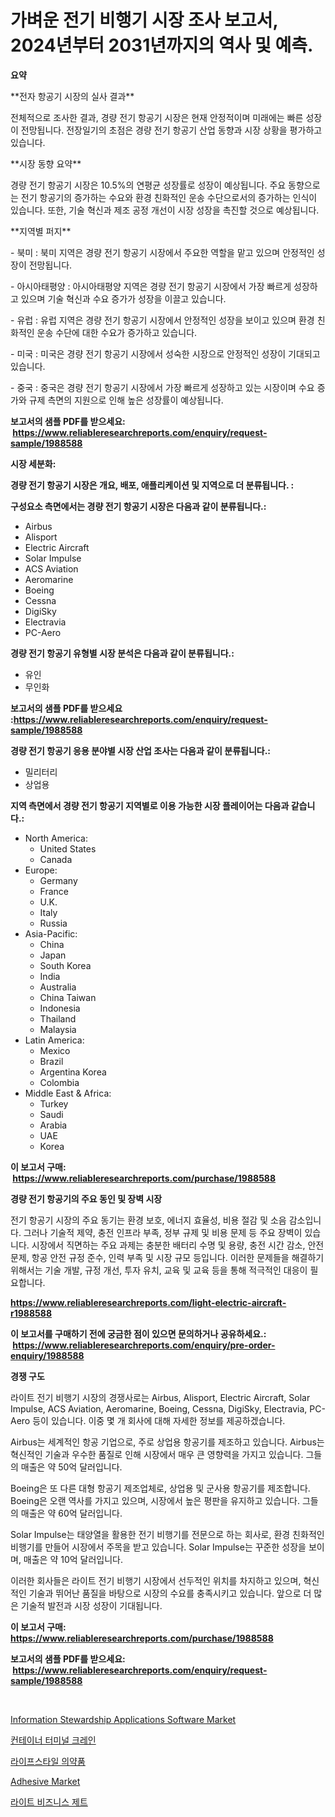 <p><h1>가벼운 전기 비행기 시장 조사 보고서, 2024년부터 2031년까지의 역사 및 예측.</h1></p><p><strong>요약</strong></p>
<p><p>**전자 항공기 시장의 실사 결과**</p><p>전체적으로 조사한 결과, 경량 전기 항공기 시장은 현재 안정적이며 미래에는 빠른 성장이 전망됩니다. 전장일기의 초점은 경량 전기 항공기 산업 동향과 시장 상황을 평가하고 있습니다.</p><p>**시장 동향 요약**</p><p>경량 전기 항공기 시장은 10.5%의 연평균 성장률로 성장이 예상됩니다. 주요 동향으로는 전기 항공기의 증가하는 수요와 환경 친화적인 운송 수단으로서의 증가하는 인식이 있습니다. 또한, 기술 혁신과 제조 공정 개선이 시장 성장을 촉진할 것으로 예상됩니다.</p><p>**지역별 퍼지**</p><p>- 북미 : 북미 지역은 경량 전기 항공기 시장에서 주요한 역할을 맡고 있으며 안정적인 성장이 전망됩니다.</p><p>- 아시아태평양 : 아시아태평양 지역은 경량 전기 항공기 시장에서 가장 빠르게 성장하고 있으며 기술 혁신과 수요 증가가 성장을 이끌고 있습니다.</p><p>- 유럽 : 유럽 지역은 경량 전기 항공기 시장에서 안정적인 성장을 보이고 있으며 환경 친화적인 운송 수단에 대한 수요가 증가하고 있습니다.</p><p>- 미국 : 미국은 경량 전기 항공기 시장에서 성숙한 시장으로 안정적인 성장이 기대되고 있습니다.</p><p>- 중국 : 중국은 경량 전기 항공기 시장에서 가장 빠르게 성장하고 있는 시장이며 수요 증가와 규제 측면의 지원으로 인해 높은 성장률이 예상됩니다.</p></p>
<p><strong>보고서의 샘플 PDF를 받으세요: &nbsp;<a href="https://www.reliableresearchreports.com/enquiry/request-sample/1988588">https://www.reliableresearchreports.com/enquiry/request-sample/1988588</a></strong></p>
<p><strong>시장 세분화:</strong></p>
<p><strong> 경량 전기 항공기 시장은 개요, 배포, 애플리케이션 및 지역으로 더 분류됩니다. :</strong></p>
<p><strong>구성요소 측면에서는 경량 전기 항공기 시장은 다음과 같이 분류됩니다.:</strong></p>
<p><ul><li>Airbus</li><li>Alisport</li><li>Electric Aircraft</li><li>Solar Impulse</li><li>ACS Aviation</li><li>Aeromarine</li><li>Boeing</li><li>Cessna</li><li>DigiSky</li><li>Electravia</li><li>PC-Aero</li></ul></p>
<p><strong> 경량 전기 항공기 유형별 시장 분석은 다음과 같이 분류됩니다.:</strong></p>
<p><ul><li>유인</li><li>무인화</li></ul></p>
<p><strong>보고서의 샘플 PDF를 받으세요 :<a href="https://www.reliableresearchreports.com/enquiry/request-sample/1988588">https://www.reliableresearchreports.com/enquiry/request-sample/1988588</a></strong></p>
<p><strong> 경량 전기 항공기 응용 분야별 시장 산업 조사는 다음과 같이 분류됩니다.:</strong></p>
<p><ul><li>밀리터리</li><li>상업용</li></ul></p>
<p><strong>지역 측면에서 경량 전기 항공기 지역별로 이용 가능한 시장 플레이어는 다음과 같습니다.:</strong></p>
<p><ul>
    <li>
        North America:
        <ul>
            <li>United States</li>
            <li>Canada</li>
        </ul>
    </li>
    <li>
        Europe:
        <ul>
            <li>Germany</li>
            <li>France</li>
            <li>U.K.</li>
            <li>Italy</li>
            <li>Russia</li>
        </ul>
    </li>
    <li>
        Asia-Pacific:
        <ul>
            <li>China</li>
            <li>Japan</li>
            <li>South Korea</li>
            <li>India</li>
            <li>Australia</li>
            <li>China Taiwan</li>
            <li>Indonesia</li>
            <li>Thailand</li>
            <li>Malaysia</li>
        </ul>
    </li>
    <li>
        Latin America:
        <ul>
            <li>Mexico</li>
            <li>Brazil</li>
            <li>Argentina Korea</li>
            <li>Colombia</li>
        </ul>
    </li>
    <li>
        Middle East & Africa:
        <ul>
            <li>Turkey</li>
            <li>Saudi</li>
            <li>Arabia</li>
            <li>UAE</li>
            <li>Korea</li>
        </ul>
    </li>
    </ul></p>
<p><strong>이 보고서 구매: &nbsp;<a href="https://www.reliableresearchreports.com/purchase/1988588">https://www.reliableresearchreports.com/purchase/1988588</a></strong></p>
<p><strong>경량 전기 항공기의 주요 동인 및 장벽 시장</strong></p>
<p><p>전기 항공기 시장의 주요 동기는 환경 보호, 에너지 효율성, 비용 절감 및 소음 감소입니다. 그러나 기술적 제약, 충전 인프라 부족, 정부 규제 및 비용 문제 등 주요 장벽이 있습니다. 시장에서 직면하는 주요 과제는 충분한 배터리 수명 및 용량, 충전 시간 감소, 안전 문제, 항공 안전 규정 준수, 인력 부족 및 시장 규모 등입니다. 이러한 문제들을 해결하기 위해서는 기술 개발, 규정 개선, 투자 유치, 교육 및 교육 등을 통해 적극적인 대응이 필요합니다.</p></p>
<p><strong><a href="https://www.reliableresearchreports.com/light-electric-aircraft-r1988588">https://www.reliableresearchreports.com/light-electric-aircraft-r1988588</a></strong></p>
<p><strong>이 보고서를 구매하기 전에 궁금한 점이 있으면 문의하거나 공유하세요.: &nbsp;<a href="https://www.reliableresearchreports.com/enquiry/pre-order-enquiry/1988588">https://www.reliableresearchreports.com/enquiry/pre-order-enquiry/1988588</a></strong></p>
<p><strong>경쟁 구도</strong></p>
<p><p>라이트 전기 비행기 시장의 경쟁사로는 Airbus, Alisport, Electric Aircraft, Solar Impulse, ACS Aviation, Aeromarine, Boeing, Cessna, DigiSky, Electravia, PC-Aero 등이 있습니다. 이중 몇 개 회사에 대해 자세한 정보를 제공하겠습니다.</p><p>Airbus는 세계적인 항공 기업으로, 주로 상업용 항공기를 제조하고 있습니다. Airbus는 혁신적인 기술과 우수한 품질로 인해 시장에서 매우 큰 영향력을 가지고 있습니다. 그들의 매출은 약 50억 달러입니다.</p><p>Boeing은 또 다른 대형 항공기 제조업체로, 상업용 및 군사용 항공기를 제조합니다. Boeing은 오랜 역사를 가지고 있으며, 시장에서 높은 평판을 유지하고 있습니다. 그들의 매출은 약 60억 달러입니다.</p><p>Solar Impulse는 태양열을 활용한 전기 비행기를 전문으로 하는 회사로, 환경 친화적인 비행기를 만들어 시장에서 주목을 받고 있습니다. Solar Impulse는 꾸준한 성장을 보이며, 매출은 약 10억 달러입니다.</p><p>이러한 회사들은 라이트 전기 비행기 시장에서 선두적인 위치를 차지하고 있으며, 혁신적인 기술과 뛰어난 품질을 바탕으로 시장의 수요를 충족시키고 있습니다. 앞으로 더 많은 기술적 발전과 시장 성장이 기대됩니다.</p></p>
<p><strong>이 보고서 구매: &nbsp; <a href="https://www.reliableresearchreports.com/purchase/1988588">https://www.reliableresearchreports.com/purchase/1988588</a></strong></p>
<p><strong>보고서의 샘플 PDF를 받으세요: &nbsp;<a href="https://www.reliableresearchreports.com/enquiry/request-sample/1988588">https://www.reliableresearchreports.com/enquiry/request-sample/1988588</a></strong><strong></strong></p>
<p>&nbsp;</p>
<p><p><a href="https://github.com/markusgodoy/Market-Research-Report-List-3/blob/main/information-stewardship-applications-software-market.md">Information Stewardship Applications Software Market</a></p><p><a href="https://medium.com/@stanleylyittle554467/%EC%BB%A8%ED%85%8C%EC%9D%B4%EB%84%88-%ED%84%B0%EB%AF%B8%EB%84%90-%ED%81%AC%EB%A0%88%EC%9D%B8-%EC%8B%9C%EC%9E%A5-%EC%9D%B8%EC%82%AC%EC%9D%B4%ED%8A%B8-%EC%8B%9C%EC%9E%A5-%EB%8F%99%ED%96%A5-%EC%84%B1%EC%9E%A5-2024%EB%85%84%EB%B6%80%ED%84%B0-2031%EB%85%84%EA%B9%8C%EC%A7%80-%EC%98%88%EC%B8%A1%EB%90%9C-%EA%B2%83-3ea9615b11db">컨테이너 터미널 크레인</a></p><p><a href="https://github.com/KellyLyncyh543964/Market-Research-Report-List-1/blob/main/932907651249.md">라이프스타일 의약품</a></p><p><a href="https://www.linkedin.com/pulse/adhesive-market-size-share-global-analysis-report-2024-2031-q9zbe?trackingId=oc0%2Bza2w1UiI2DuFGBZrHg%3D%3D">Adhesive Market</a></p><p><a href="https://github.com/rcabello548/Market-Research-Report-List-1/blob/main/530852351250.md">라이트 비즈니스 제트</a></p></p>